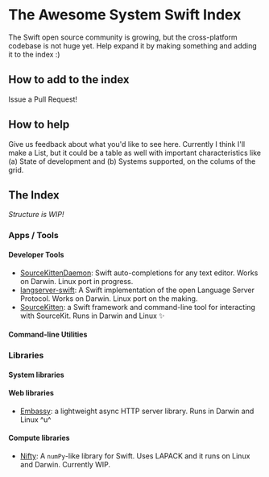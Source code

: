 # The Awesome System Swift Index

The Swift open source community is growing, but the cross-platform codebase is not huge yet. Help expand it by making something and adding it to the index :)

## How to add to the index

Issue a Pull Request!

## How to help

Give us feedback about what you'd like to see here. Currently I think I'll make a List, but it could be a table as well with important characteristics like (a) State of development and (b) Systems supported, on the colums of the grid.

## The Index

_Structure is WIP!_

### Apps / Tools

#### Developer Tools
* [SourceKittenDaemon](https://github.com/terhechte/SourceKittenDaemon): Swift auto-completions for any text editor. Works on Darwin. Linux port in progress.
* [langserver-swift](https://github.com/RLovelett/langserver-swift): A Swift implementation of the open Language Server Protocol. Works on Darwin. Linux port on the making.
* [SourceKitten](https://github.com/jpsim/SourceKitten): a Swift framework and command-line tool for interacting with SourceKit. Runs in Darwin and Linux ✨ 

#### Command-line Utilities

### Libraries

#### System libraries

#### Web libraries
* [Embassy](https://github.com/envoy/Embassy): a lightweight async HTTP server library. Runs in Darwin and Linux ^u^

#### Compute libraries
* [Nifty](https://github.com/nifty-swift/Nifty): A `numPy`-like library for Swift. Uses LAPACK and it runs on Linux and Darwin. Currently WIP.
